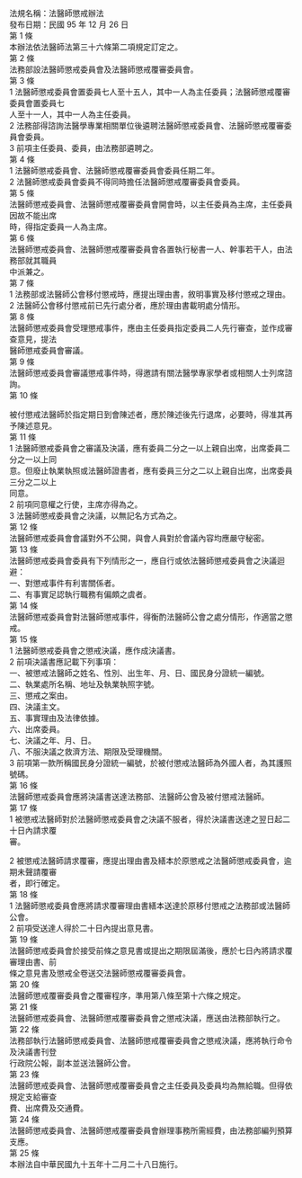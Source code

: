 法規名稱：法醫師懲戒辦法  
發布日期：民國 95 年 12 月 26 日  
第 1 條  
本辦法依法醫師法第三十六條第二項規定訂定之。  
第 2 條  
法務部設法醫師懲戒委員會及法醫師懲戒覆審委員會。  
第 3 條  
1 法醫師懲戒委員會置委員七人至十五人，其中一人為主任委員；法醫師懲戒覆審委員會置委員七  
人至十一人，其中一人為主任委員。  
2 法務部得諮詢法醫學專業相關單位後遴聘法醫師懲戒委員會、法醫師懲戒覆審委員會委員。  
3 前項主任委員、委員，由法務部遴聘之。  
第 4 條  
1 法醫師懲戒委員會、法醫師懲戒覆審委員會委員任期二年。  
2 法醫師懲戒委員會委員不得同時擔任法醫師懲戒覆審委員會委員。  
第 5 條  
法醫師懲戒委員會、法醫師懲戒覆審委員會開會時，以主任委員為主席，主任委員因故不能出席  
時，得指定委員一人為主席。  
第 6 條  
法醫師懲戒委員會、法醫師懲戒覆審委員會各置執行秘書一人、幹事若干人，由法務部就其職員  
中派兼之。  
第 7 條  
1 法務部或法醫師公會移付懲戒時，應提出理由書，敘明事實及移付懲戒之理由。  
2 法醫師公會移付懲戒前已先行處分者，應於理由書載明處分情形。  
第 8 條  
法醫師懲戒委員會受理懲戒事件，應由主任委員指定委員二人先行審查，並作成審查意見，提法  
醫師懲戒委員會審議。  
第 9 條  
法醫師懲戒委員會審議懲戒事件時，得邀請有關法醫學專家學者或相關人士列席諮詢。  
第 10 條  


被付懲戒法醫師於指定期日到會陳述者，應於陳述後先行退席，必要時，得准其再予陳述意見。  
第 11 條  
1 法醫師懲戒委員會之審議及決議，應有委員二分之一以上親自出席，出席委員二分之一以上同  
意。但廢止執業執照或法醫師證書者，應有委員三分之二以上親自出席，出席委員三分之二以上  
同意。  
2 前項同意權之行使，主席亦得為之。  
3 法醫師懲戒委員會之決議，以無記名方式為之。  
第 12 條  
法醫師懲戒委員會會議對外不公開，與會人員對於會議內容均應嚴守秘密。  
第 13 條  
法醫師懲戒委員會委員有下列情形之一，應自行或依法醫師懲戒委員會之決議迴避：  
一、對懲戒事件有利害關係者。  
二、有事實足認執行職務有偏頗之虞者。  
第 14 條  
法醫師懲戒委員會對法醫師懲戒事件，得衡酌法醫師公會之處分情形，作適當之懲戒。  
第 15 條  
1 法醫師懲戒委員會之懲戒決議，應作成決議書。  
2 前項決議書應記載下列事項：  
一、被懲戒法醫師之姓名、性別、出生年、月、日、國民身分證統一編號。  
二、執業處所名稱、地址及執業執照字號。  
三、懲戒之案由。  
四、決議主文。  
五、事實理由及法律依據。  
六、出席委員。  
七、決議之年、月、日。  
八、不服決議之救濟方法、期限及受理機關。  
3 前項第一款所稱國民身分證統一編號，於被付懲戒法醫師為外國人者，為其護照號碼。  
第 16 條  
法醫師懲戒委員會應將決議書送達法務部、法醫師公會及被付懲戒法醫師。  
第 17 條  
1 被懲戒法醫師對於法醫師懲戒委員會之決議不服者，得於決議書送達之翌日起二十日內請求覆  
審。  


2 被懲戒法醫師請求覆審，應提出理由書及繕本於原懲戒之法醫師懲戒委員會，逾期未聲請覆審  
者，即行確定。  
第 18 條  
1 法醫師懲戒委員會應將請求覆審理由書繕本送達於原移付懲戒之法務部或法醫師公會。  
2 前項受送達人得於二十日內提出意見書。  
第 19 條  
法醫師懲戒委員會於接受前條之意見書或提出之期限屆滿後，應於七日內將請求覆審理由書、前  
條之意見書及懲戒全卷送交法醫師懲戒覆審委員會。  
第 20 條  
法醫師懲戒覆審委員會之覆審程序，準用第八條至第十六條之規定。  
第 21 條  
法醫師懲戒委員會、法醫師懲戒覆審委員會之懲戒決議，應送由法務部執行之。  
第 22 條  
法務部執行法醫師懲戒委員會、法醫師懲戒覆審委員會之懲戒決議，應將執行命令及決議書刊登  
行政院公報，副本並送法醫師公會。  
第 23 條  
法醫師懲戒委員會、法醫師懲戒覆審委員會之主任委員及委員均為無給職。但得依規定支給審查  
費、出席費及交通費。  
第 24 條  
法醫師懲戒委員會、法醫師懲戒覆審委員會辦理事務所需經費，由法務部編列預算支應。  
第 25 條  
本辦法自中華民國九十五年十二月二十八日施行。  


